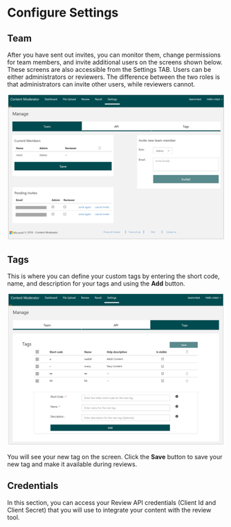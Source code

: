 <!-- 
NavPath: Content Moderator/Review Tool User Guide
LinkLabel: Settings
Url: content-moderator/documentation/review-tool-user-guide/settings
Weight: 188
-->

# Configure Settings #

## Team ##

After you have sent out invites, you can monitor them, change permissions for team members, and invite additional users on the screens shown below. These screens are also accessible from the Settings TAB. Users can be either administrators or reviewers. The difference between the two roles is that administrators can invite other users, while reviewers cannot.

![Team Settings](images/2-Settings-1-Team.PNG)

## Tags ##

This is where you can define your custom tags by entering the short code, name, and description for your tags and using the **Add** button.

![Tags Settings](images/2-Settings-3-Tags.PNG)

You will see your new tag on the screen. Click the **Save** button to save your new tag and make it available during reviews.

## Credentials ##

In this section, you can access your Review API credentials (Client Id and Client Secret) that you will use to integrate your content with the review tool.
